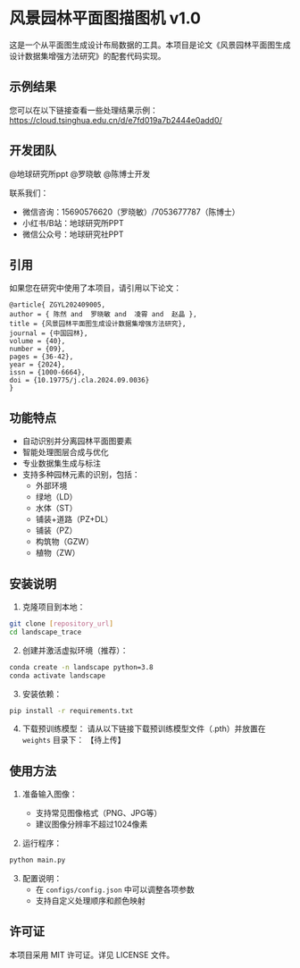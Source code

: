 # 风景园林平面图描图机 v1.0

这是一个从平面图生成设计布局数据的工具。本项目是论文《风景园林平面图生成设计数据集增强方法研究》的配套代码实现。

## 示例结果

您可以在以下链接查看一些处理结果示例：
https://cloud.tsinghua.edu.cn/d/e7fd019a7b2444e0add0/

## 开发团队

@地球研究所ppt @罗晓敏 @陈博士开发

联系我们：
- 微信咨询：15690576620（罗晓敏）/7053677787（陈博士）
- 小红书/B站：地球研究所PPT
- 微信公众号：地球研究社PPT

## 引用

如果您在研究中使用了本项目，请引用以下论文：
```
@article{ ZGYL202409005,
author = { 陈然 and  罗晓敏 and  凌霄 and  赵晶 },
title = {风景园林平面图生成设计数据集增强方法研究},
journal = {中国园林},
volume = {40},
number = {09},
pages = {36-42},
year = {2024},
issn = {1000-6664},
doi = {10.19775/j.cla.2024.09.0036}
}
```

## 功能特点

- 自动识别并分离园林平面图要素
- 智能处理图层合成与优化
- 专业数据集生成与标注
- 支持多种园林元素的识别，包括：
  - 外部环境
  - 绿地（LD）
  - 水体（ST）
  - 铺装+道路（PZ+DL）
  - 铺装（PZ）
  - 构筑物（GZW）
  - 植物（ZW）

## 安装说明

1. 克隆项目到本地：
```bash
git clone [repository_url]
cd landscape_trace
```

2. 创建并激活虚拟环境（推荐）：
```bash
conda create -n landscape python=3.8
conda activate landscape
```

3. 安装依赖：
```bash
pip install -r requirements.txt
```

4. 下载预训练模型：
请从以下链接下载预训练模型文件（.pth）并放置在 `weights` 目录下：
【待上传】

## 使用方法

1. 准备输入图像：
   - 支持常见图像格式（PNG、JPG等）
   - 建议图像分辨率不超过1024像素

2. 运行程序：
```bash
python main.py
```

3. 配置说明：
   - 在 `configs/config.json` 中可以调整各项参数
   - 支持自定义处理顺序和颜色映射



## 许可证

本项目采用 MIT 许可证。详见 LICENSE 文件。 